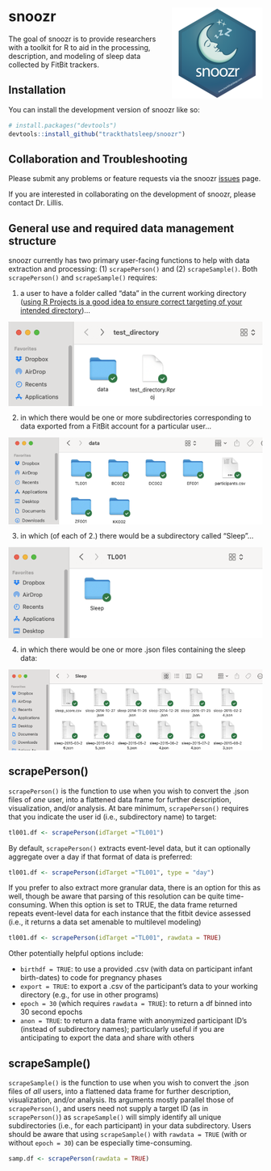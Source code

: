 
<!-- README.md is generated from README.Rmd. Please edit that file -->

# snoozr <img src="man/figures/logo.png" align="right" />

<!-- badges: start -->
<!-- badges: end -->

The goal of snoozr is to provide researchers with a toolkit for R to aid
in the processing, description, and modeling of sleep data collected by
FitBit trackers.

## Installation

You can install the development version of snoozr like so:

``` r
# install.packages("devtools")
devtools::install_github("trackthatsleep/snoozr")
```

## Collaboration and Troubleshooting

Please submit any problems or feature requests via the snoozr
[issues](https://github.com/trackthatsleep/snoozr/issues) page.

If you are interested in collaborating on the development of snoozr,
please contact Dr. Lillis.

## General use and required data management structure

snoozr currently has two primary user-facing functions to help with data
extraction and processing: (1) `scrapePerson()` and (2)
`scrapeSample()`. Both `scrapePerson()` and `scrapeSample()` requires:

1.  a user to have a folder called “data” in the current working
    directory ([using R Projects is a good idea to ensure correct
    targeting of your intended
    directory](https://r4ds.hadley.nz/workflow-scripts.html))…

<img src="man/figures/directory.png" align="center" />

2.  in which there would be one or more subdirectories corresponding to
    data exported from a FitBit account for a particular user…

<img src="man/figures/data.png" align="center" />

3.  in which (of each of 2.) there would be a subdirectory called
    “Sleep”…

<img src="man/figures/participant.png" align="center" />

4.  in which there would be one or more .json files containing the sleep
    data:

<img src="man/figures/jsons.png" align="center" />

## scrapePerson()

`scrapePerson()` is the function to use when you wish to convert the
.json files of *one* user, into a flattened data frame for further
description, visualization, and/or analysis. At bare minimum,
`scrapePerson()` requires that you indicate the user id (i.e.,
subdirectory name) to target:

``` r
tl001.df <- scrapePerson(idTarget ="TL001")
```

By default, `scrapePerson()` extracts event-level data, but it can
optionally aggregate over a day if that format of data is preferred:

``` r
tl001.df <- scrapePerson(idTarget ="TL001", type = "day")
```

If you prefer to also extract more granular data, there is an option for
this as well, though be aware that parsing of this resolution can be
quite time-consuming. When this option is set to TRUE, the data frame
returned repeats event-level data for each instance that the fitbit
device assessed (i.e., it returns a data set amenable to multilevel
modeling)

``` r
tl001.df <- scrapePerson(idTarget ="TL001", rawdata = TRUE)
```

Other potentially helpful options include:

- `birthdf = TRUE`: to use a provided .csv (with data on participant
  infant birth-dates) to code for pregnancy phases
- `export = TRUE`: to export a .csv of the participant’s data to your
  working directory (e.g., for use in other programs)
- `epoch = 30` (which requires `rawdata = TRUE`): to return a df binned
  into 30 second epochs
- `anon = TRUE`: to return a data frame with anonymized participant ID’s
  (instead of subdirectory names); particularly useful if you are
  anticipating to export the data and share with others

## scrapeSample()

`scrapeSample()` is the function to use when you wish to convert the
.json files of *all* users, into a flattened data frame for further
description, visualization, and/or analysis. Its arguments mostly
parallel those of `scrapePerson()`, and users need not supply a target
ID (as in `scrapePerson()`) as `scrapeSample()` will simply identify all
unique subdirectories (i.e., for each participant) in your data
subdirectory. Users should be aware that using `scrapeSample()` with
`rawdata = TRUE` (with or without `epoch = 30`) can be especially
time-consuming.

``` r
samp.df <- scrapePerson(rawdata = TRUE)
```
